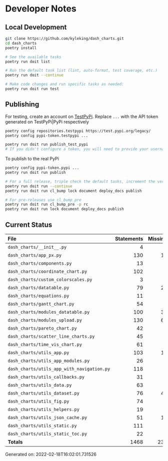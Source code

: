 # Developer Notes

## Local Development

```sh
git clone https://github.com/kyleking/dash_charts.git
cd dash_charts
poetry install

# See the available tasks
poetry run doit list

# Run the default task list (lint, auto-format, test coverage, etc.)
poetry run doit --continue

# Make code changes and run specific tasks as needed:
poetry run doit run test
```

## Publishing

For testing, create an account on [TestPyPi](https://test.pypi.org/legacy/). Replace `...` with the API token generated on TestPyPi|PyPi respectively

```sh
poetry config repositories.testpypi https://test.pypi.org/legacy/
poetry config pypi-token.testpypi ...

poetry run doit run publish_test_pypi
# If you didn't configure a token, you will need to provide your username and password to publish
```

To publish to the real PyPi

```sh
poetry config pypi-token.pypi ...
poetry run doit run publish

# For a full release, triple check the default tasks, increment the version, rebuild documentation, and publish!
poetry run doit run --continue
poetry run doit run cl_bump lock document deploy_docs publish

# For pre-releases use cl_bump_pre
poetry run doit run cl_bump_pre -p rc
poetry run doit run lock document deploy_docs publish
```

## Current Status

<!-- {cts} COVERAGE -->
| File                                       |   Statements |   Missing |   Excluded | Coverage   |
|:-------------------------------------------|-------------:|----------:|-----------:|:-----------|
| `dash_charts/__init__.py`                  |            4 |         0 |          0 | 100.0%     |
| `dash_charts/app_px.py`                    |          130 |        11 |          0 | 91.5%      |
| `dash_charts/components.py`                |           13 |         0 |          0 | 100.0%     |
| `dash_charts/coordinate_chart.py`          |          102 |         1 |          6 | 99.0%      |
| `dash_charts/custom_colorscales.py`        |            3 |         0 |          0 | 100.0%     |
| `dash_charts/datatable.py`                 |           79 |        25 |          0 | 68.4%      |
| `dash_charts/equations.py`                 |           11 |         0 |          0 | 100.0%     |
| `dash_charts/gantt_chart.py`               |           54 |         0 |          0 | 100.0%     |
| `dash_charts/modules_datatable.py`         |          100 |        33 |          0 | 67.0%      |
| `dash_charts/modules_upload.py`            |          130 |        60 |          0 | 53.8%      |
| `dash_charts/pareto_chart.py`              |           42 |         0 |          2 | 100.0%     |
| `dash_charts/scatter_line_charts.py`       |           45 |         0 |          3 | 100.0%     |
| `dash_charts/time_vis_chart.py`            |           61 |         0 |          0 | 100.0%     |
| `dash_charts/utils_app.py`                 |          103 |        14 |          6 | 86.4%      |
| `dash_charts/utils_app_modules.py`         |           26 |         3 |          4 | 88.5%      |
| `dash_charts/utils_app_with_navigation.py` |          118 |         9 |          6 | 92.4%      |
| `dash_charts/utils_callbacks.py`           |           31 |         6 |          0 | 80.6%      |
| `dash_charts/utils_data.py`                |           63 |         1 |          0 | 98.4%      |
| `dash_charts/utils_dataset.py`             |           76 |        43 |          0 | 43.4%      |
| `dash_charts/utils_fig.py`                 |           74 |         3 |          4 | 95.9%      |
| `dash_charts/utils_helpers.py`             |           19 |         8 |          7 | 57.9%      |
| `dash_charts/utils_json_cache.py`          |           51 |        10 |          0 | 80.4%      |
| `dash_charts/utils_static.py`              |          111 |         5 |          0 | 95.5%      |
| `dash_charts/utils_static_toc.py`          |           22 |         1 |          0 | 95.5%      |
| **Totals**                                 |         1468 |       233 |         38 | 84.1%      |

Generated on: 2022-02-18T16:02:01.731526
<!-- {cte} -->

